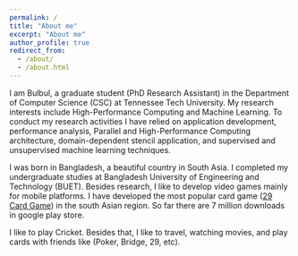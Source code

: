 ```yaml
---
permalink: /
title: "About me"
excerpt: "About me"
author_profile: true
redirect_from: 
  - /about/
  - /about.html
---
```


I am Bulbul, a graduate student (PhD Research Assistant) in the Department of Computer Science (CSC) at Tennessee Tech University. My research interests include High-Performance Computing and Machine Learning. To conduct my research activities I have relied on application development, performance analysis, Parallel and High-Performance Computing architecture, domain-dependent stencil application, and supervised and unsupervised machine learning techniques. 

I was born in Bangladesh, a beautiful country in South Asia. I completed my undergraduate studies at Bangladesh University of Engineering and Technology (BUET). Besides research, I like to develop video games mainly for mobile platforms. I have developed the most popular card game ([29 Card Game](https://play.google.com/store/apps/details?id=com.BS_Pias.twentynine&hl=en_US)) in the south Asian region. So far there are 7 million downloads in google play store.

I like to play Cricket. Besides that, I like to travel, watching movies, and play cards with friends like (Poker, Bridge, 29, etc).
